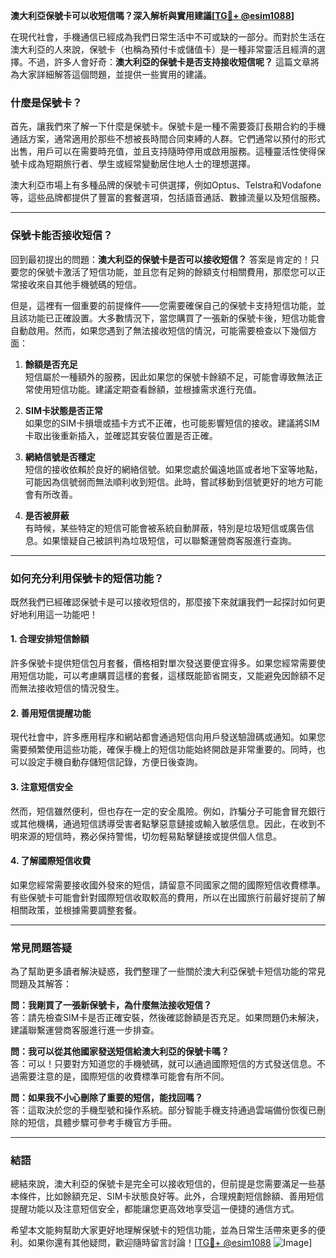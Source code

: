 **澳大利亞保號卡可以收短信嗎？深入解析與實用建議[[TG💪+ @esim1088](https://t.me/s/esim1088)]**

在現代社會，手機通信已經成為我們日常生活中不可或缺的一部分。而對於生活在澳大利亞的人來說，保號卡（也稱為預付卡或儲值卡）是一種非常靈活且經濟的選擇。不過，許多人會好奇：**澳大利亞的保號卡是否支持接收短信呢？** 這篇文章將為大家詳細解答這個問題，並提供一些實用的建議。

### 什麼是保號卡？

首先，讓我們來了解一下什麼是保號卡。保號卡是一種不需要簽訂長期合約的手機通話方案，通常適用於那些不想被長時間合同束縛的人群。它們通常以預付的形式出售，用戶可以在需要時充值，並且支持隨時停用或啟用服務。這種靈活性使得保號卡成為短期旅行者、學生或經常變動居住地人士的理想選擇。

澳大利亞市場上有多種品牌的保號卡可供選擇，例如Optus、Telstra和Vodafone等，這些品牌都提供了豐富的套餐選項，包括語音通話、數據流量以及短信服務。

---

### 保號卡能否接收短信？

回到最初提出的問題：**澳大利亞的保號卡是否可以接收短信？** 答案是肯定的！只要您的保號卡激活了短信功能，並且您有足夠的餘額支付相關費用，那麼您可以正常接收來自其他手機號碼的短信。

但是，這裡有一個重要的前提條件——您需要確保自己的保號卡支持短信功能，並且該功能已正確設置。大多數情況下，當您購買了一張新的保號卡後，短信功能會自動啟用。然而，如果您遇到了無法接收短信的情況，可能需要檢查以下幾個方面：

1. **餘額是否充足**  
   短信屬於一種額外的服務，因此如果您的保號卡餘額不足，可能會導致無法正常使用短信功能。建議定期查看餘額，並根據需求進行充值。

2. **SIM卡狀態是否正常**  
   如果您的SIM卡損壞或插卡方式不正確，也可能影響短信的接收。建議將SIM卡取出後重新插入，並確認其安裝位置是否正確。

3. **網絡信號是否穩定**  
   短信的接收依賴於良好的網絡信號。如果您處於偏遠地區或者地下室等地點，可能因為信號弱而無法順利收到短信。此時，嘗試移動到信號更好的地方可能會有所改善。

4. **是否被屏蔽**  
   有時候，某些特定的短信可能會被系統自動屏蔽，特別是垃圾短信或廣告信息。如果懷疑自己被誤判為垃圾短信，可以聯繫運營商客服進行查詢。

---

### 如何充分利用保號卡的短信功能？

既然我們已經確認保號卡是可以接收短信的，那麼接下來就讓我們一起探討如何更好地利用這一功能吧！

#### 1. **合理安排短信餘額**
   許多保號卡提供短信包月套餐，價格相對單次發送要便宜得多。如果您經常需要使用短信功能，可以考慮購買這樣的套餐，這樣既能節省開支，又能避免因餘額不足而無法接收短信的情況發生。

#### 2. **善用短信提醒功能**
   現代社會中，許多應用程序和網站都會通過短信向用戶發送驗證碼或通知。如果您需要頻繁使用這些功能，確保手機上的短信功能始終開啟是非常重要的。同時，也可以設定手機自動存儲短信記錄，方便日後查詢。

#### 3. **注意短信安全**
   然而，短信雖然便利，但也存在一定的安全風險。例如，詐騙分子可能會冒充銀行或其他機構，通過短信誘導受害者點擊惡意鏈接或輸入敏感信息。因此，在收到不明來源的短信時，務必保持警惕，切勿輕易點擊鏈接或提供個人信息。

#### 4. **了解國際短信收費**
   如果您經常需要接收國外發來的短信，請留意不同國家之間的國際短信收費標準。有些保號卡可能會針對國際短信收取較高的費用，所以在出國旅行前最好提前了解相關政策，並根據需要調整套餐。

---

### 常見問題答疑

為了幫助更多讀者解決疑惑，我們整理了一些關於澳大利亞保號卡短信功能的常見問題及其解答：

**問：我剛買了一張新保號卡，為什麼無法接收短信？**  
答：請先檢查SIM卡是否正確安裝，然後確認餘額是否充足。如果問題仍未解決，建議聯繫運營商客服進行進一步排查。

**問：我可以從其他國家發送短信給澳大利亞的保號卡嗎？**  
答：可以！只要對方知道您的手機號碼，就可以通過國際短信的方式發送信息。不過需要注意的是，國際短信的收費標準可能會有所不同。

**問：如果我不小心刪除了重要的短信，能找回嗎？**  
答：這取決於您的手機型號和操作系統。部分智能手機支持通過雲端備份恢復已刪除的短信，具體步驟可參考手機官方手冊。

---

### 結語

總結來說，澳大利亞的保號卡是完全可以接收短信的，但前提是您需要滿足一些基本條件，比如餘額充足、SIM卡狀態良好等。此外，合理規劃短信餘額、善用短信提醒功能以及注意短信安全，都能讓您更高效地享受這一便捷的通信方式。

希望本文能夠幫助大家更好地理解保號卡的短信功能，並為日常生活帶來更多的便利。如果你還有其他疑問，歡迎隨時留言討論！[[TG💪+ @esim1088](https://t.me/s/esim1088) ![Image](https://i.postimg.cc/4NQfJmqS/Snipaste-2025-05-13-00-14-12.png)]